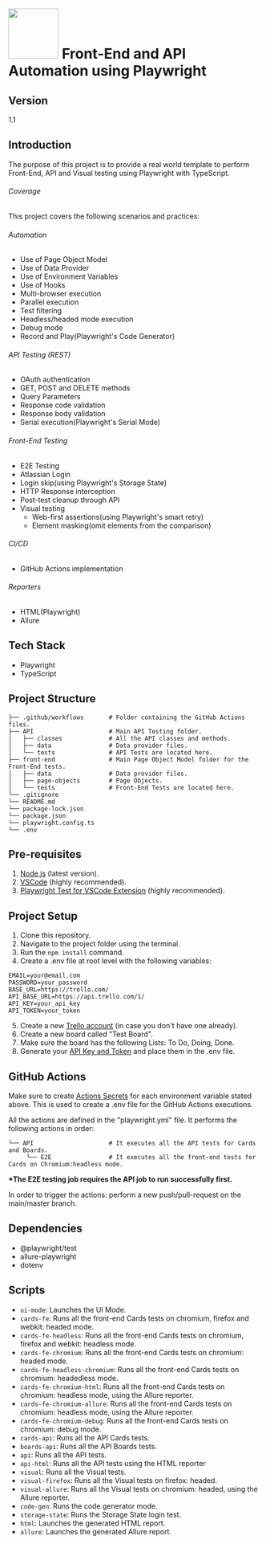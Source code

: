 # <img src="https://playwright.dev/img/playwright-logo.svg" width="100" height="100"> Front-End and API Automation using Playwright
## Version
1.1 

## Introduction

The purpose of this project is to provide a real world template to perform Front-End, API and Visual testing using Playwright with TypeScript.

###### Coverage
This project covers the following scenarios and practices:

###### Automation
  - Use of Page Object Model
  - Use of Data Provider
  - Use of Environment Variables
  - Use of Hooks
  - Multi-browser execution
  - Parallel execution
  - Test filtering
  - Headless/headed mode execution
  - Debug mode
  - Record and Play(Playwright's Code Generator) 
###### API Testing (REST)
  - OAuth authentication
  - GET, POST and DELETE methods
  - Query Parameters
  - Response code validation
  - Response body validation
  - Serial execution(Playwright's Serial Mode)
###### Front-End Testing
  - E2E Testing
  - Atlassian Login
  - Login skip(using Playwright's Storage State)
  - HTTP Response interception
  - Post-test cleanup through API
  - Visual testing
    - Web-first assertions(using Playwright's smart retry)
    - Element masking(omit elements from the comparison)
###### CI/CD
  - GitHub Actions implementation
###### Reporters
  - HTML(Playwright)
  - Allure  

## Tech Stack

- Playwright
- TypeScript

## Project Structure
```
├── .github/workflows       # Folder containing the GitHub Actions files.
├── API                     # Main API Testing folder.
│   ├── classes             # All the API classes and methods.
│   ├── data                # Data provider files.
│   └── tests               # API Tests are located here.                 
├── front-end               # Main Page Object Model folder for the Front-End tests.
│   ├── data                # Data provider files.
│   ├── page-objects        # Page Objects.
│   └── tests               # Front-End Tests are located here.
└── .gitignore
└── README.md
└── package-lock.json
└── package.json
└── playwright.config.ts
└── .env
```

## Pre-requisites

1. [Node.js](https://nodejs.org/en/download/) (latest version).
2. [VSCode](https://code.visualstudio.com/download) (highly recommended).
3. [Playwright Test for VSCode Extension](https://marketplace.visualstudio.com/items?itemName=ms-playwright.playwright) (highly recommended).


## Project Setup

1. Clone this repository.
2. Navigate to the project folder using the terminal.
3. Run the ```npm install``` command.
4. Create a .env file at root level with the following variables:
```
EMAIL=your@email.com
PASSWORD=your_password
BASE_URL=https://trello.com/
API_BASE_URL=https://api.trello.com/1/
API_KEY=your_api_key
API_TOKEN=your_token
```
5. Create a new [Trello account](https://trello.com/signup) (in case you don't have one already).
6. Create a new board called "Test Board".
7. Make sure the board has the following Lists: To Do, Doing, Done.
8. Generate your [API Key and Token](https://developer.atlassian.com/cloud/trello/guides/rest-api/api-introduction/) and place them in the .env file.

## GitHub Actions
Make sure to create [Actions Secrets](https://docs.github.com/en/actions/security-guides/encrypted-secrets#creating-encrypted-secrets-for-a-repository) for each environment variable stated above. This is used to create a .env file for the GitHub Actions executions.

All the actions are defined in the "playwright.yml" file. It performs the following actions in order:

```
└── API                     # It executes all the API tests for Cards and Boards.
     └── E2E                # It executes all the front-end tests for Cards on Chromium:headless mode.
```

__*The E2E testing job requires the API job to run successfully first.__

In order to trigger the actions: perform a new push/pull-request on the main/master branch. 

## Dependencies
- @playwright/test
- allure-playwright
- dotenv

## Scripts
- ```ui-mode```: Launches the UI Mode.
- ```cards-fe```: Runs all the front-end Cards tests on chromium, firefox and webkit: headed mode.
- ```cards-fe-headless```: Runs all the front-end Cards tests on chromium, firefox and webkit: headless mode.
- ```cards-fe-chromium```: Runs all the front-end Cards tests on chromium: headed mode.
- ```cards-fe-headless-chromium```: Runs all the front-end Cards tests on chromium: headedless mode.
- ```cards-fe-chromium-html```: Runs all the front-end Cards tests on chromium: headless mode, using the Allure reporter.
- ```cards-fe-chromium-allure```: Runs all the front-end Cards tests on chromium: headless mode, using the Allure reporter.
- ```cards-fe-chromium-debug```: Runs all the front-end Cards tests on chromium: debug mode.
- ```cards-api```: Runs all the API Cards tests.
- ```boards-api```: Runs all the API Boards tests.
- ```api```: Runs all the API tests.
- ```api-html```: Runs all the API tests using the HTML reporter
- ```visual```: Runs all the Visual tests.
- ```visual-firefox```: Runs all the Visual tests on firefox: headed.
- ```visual-allure```: Runs all the Visual tests on chromium: headed, using the Allure reporter.
- ```code-gen```: Runs the code generator mode.
- ```storage-state```: Runs the Storage State login test.
- ```html```: Launches the generated HTML report.
- ```allure```: Launches the generated Allure report.